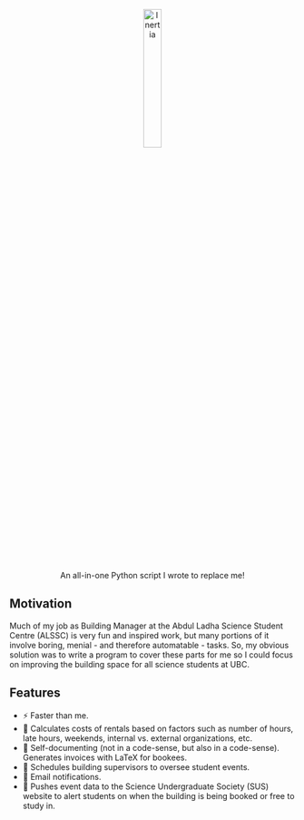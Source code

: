 <p align="center">
  <img src="https://i.imgur.com/g5L7QWQ.png" width="25%" alt="Inertia"/>
</p>

<p align="center">
  An all-in-one Python script I wrote to replace me!
</p>

## Motivation

Much of my job as Building Manager at the Abdul Ladha Science Student Centre (ALSSC) is very fun and inspired work, but many portions of it involve boring, menial - and therefore automatable - tasks. So, my obvious solution was to write a program to cover these parts for me so I could focus on improving the building space for all science students at UBC.



## Features

- ⚡ Faster than me.
- 🔣 Calculates costs of rentals based on factors such as number of hours, late hours, weekends, internal vs. external organizations, etc.
- 📝 Self-documenting (not in a code-sense, but also in a code-sense). Generates invoices with LaTeX for bookees.
-  📜 Schedules building supervisors to oversee student events.
- 📧 Email notifications.
- 📆 Pushes event data to the Science Undergraduate Society (SUS) website to alert students on when the building is being booked or free to study in.
